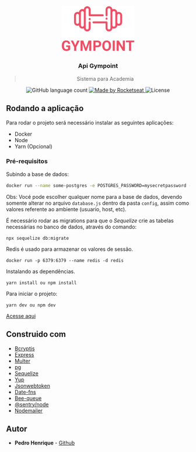 <h1 align="center">
  <img alt="Gympoint" title="Gympoint" src=".github/logo.png" width="200px" />
</h1>
<h3 align="center">
  Api Gympoint
</h3>
<blockquote align="center">Sistema para Academia</blockquote>



<p align="center">
  <img alt="GitHub language count" src="https://img.shields.io/github/languages/count/rocketseat/bootcamp-gostack-desafio-02?color=%2304D361">

  <a href="https://rocketseat.com.br">
    <img alt="Made by Rocketseat" src="https://img.shields.io/badge/made%20by-Rocketseat-%2304D361">
  </a>

  <img alt="License" src="https://img.shields.io/badge/license-MIT-%2304D361">

  <a href="https://github.com/Rocketseat/bootcamp-gostack-desafio-02/stargazers">
  </a>
</p>

## Rodando a aplicação

Para rodar o projeto será necessário instalar as seguintes aplicações:

- Docker
- Node
- Yarn (Opcional)

### Pré-requisitos

Subindo a base de dados:

```sh
docker run --name some-postgres -e POSTGRES_PASSWORD=mysecretpassword -d gympoint
```

Obs: Vocé pode escolher qualquer nome para a base de dados, devendo somente alterar no arquivo `database.js` dentro da pasta `config`, assim como valores referente ao ambiente (usuario, host, etc).

É necessário rodar as migrations para que o _Sequelize_ crie as tabelas necessárias no banco de dados, através do comando:

```
npx sequelize db:migrate
```

Redis é usado para armazenar os valores de sessão.

```
docker run -p 6379:6379 --name redis -d redis
```

Instalando as dependências.

```
yarn install ou npm install
```

Para iniciar o projeto:

```
yarn dev ou npm dev
```

[Acesse aqui](http://localhost:8000)

## Construido com

- [Bcryptjs](https://github.com/dcodeIO/bcrypt.js)
- [Express](https://github.com/expressjs/express)
- [Multer](https://github.com/expressjs/multer)
- [pg](https://github.com/brianc/node-postgres)
- [Sequelize](https://github.com/sequelize/sequelize)
- [Yup](https://github.com/jquense/yup)
- [Jsonwebtoken](https://github.com/auth0/node-jsonwebtoken)
- [Date-fns](https://date-fns.org/)
- [Bee-queue](https://github.com/bee-queue/bee-queue)
- [@sentry/node](https://sentry.io/for/node/)
- [Nodemailer](https://nodemailer.com/about/)

## Autor

- **Pedro Henrique** - [Github](https://github.com/pedrook16)
